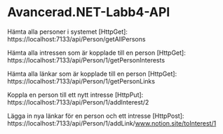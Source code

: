 # Avancerad.NET-Labb4-API

Hämta alla personer i systemet [HttpGet]:                      https://localhost:7133/api/Person/getAllPersons

Hämta alla intressen som är kopplade till en person [HttpGet]: https://localhost:7133/api/Person/1/getPersonInterests

Hämta alla länkar som är kopplade till en person [HttpGet]:    https://localhost:7133/api/Person/1/getPersonLinks

Koppla en person till ett nytt intresse [HttpPut]:             https://localhost:7133/api/Person/1/addInterest/2

Lägga in nya länkar för en person och ett intresse [HttpPost]: https://localhost:7133/api/Person/1/addLink/www.notion.site/toInterest/1
